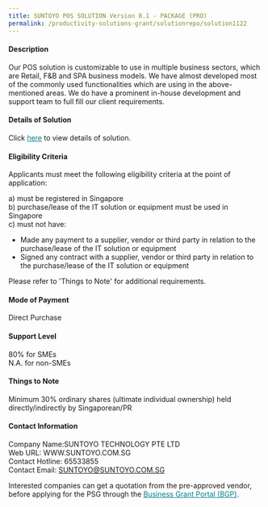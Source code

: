 ```yaml
---
title: SUNTOYO POS SOLUTION Version 8.1 - PACKAGE (PRO)
permalink: /productivity-solutions-grant/solutionrepo/solution1122
---
```


#### Description

Our POS solution is customizable to use in multiple business sectors, which are Retail, F&B and SPA business models. We have almost developed most of the commonly used functionalities which are using in the above-mentioned areas. We do have a prominent in-house development and support team to full fill our client requirements.

#### Details of Solution

Click <a href='https://govassist.gobusiness.gov.sg/images/psg/Desensitised_Suntoyo_20200184_Annex_3_20200630145216_Part_2.pdf' style='color:#037e8a'>here</a> to view details of solution.

#### Eligibility Criteria

Applicants must meet the following eligibility criteria at the point of application:

a) must be registered in Singapore <br>
b) purchase/lease of the IT solution or equipment must be used in Singapore <br>
c) must not have:
- Made any payment to a supplier, vendor or third party in relation to the purchase/lease of the IT solution or equipment
- Signed any contract with a supplier, vendor or third party in relation to the purchase/lease of the IT solution or equipment

Please refer to 'Things to Note' for additional requirements.

#### Mode of Payment
Direct Purchase

#### Support Level
80% for SMEs <br>
N.A. for non-SMEs

#### Things to Note
Minimum 30% ordinary shares (ultimate individual ownership) held directly/indirectly by Singaporean/PR

#### Contact Information
Company Name:SUNTOYO TECHNOLOGY PTE LTD <br>Web URL: WWW.SUNTOYO.COM.SG <br>Contact Hotline: 65533855 <br>Contact Email: SUNTOYO@SUNTOYO.COM.SG <br>

Interested companies can get a quotation from the pre-approved vendor, before applying for the PSG through the <a target='_blank' style='color:#037e8a' href='https://www.businessgrants.gov.sg/'>Business Grant Portal (BGP)</a>.

